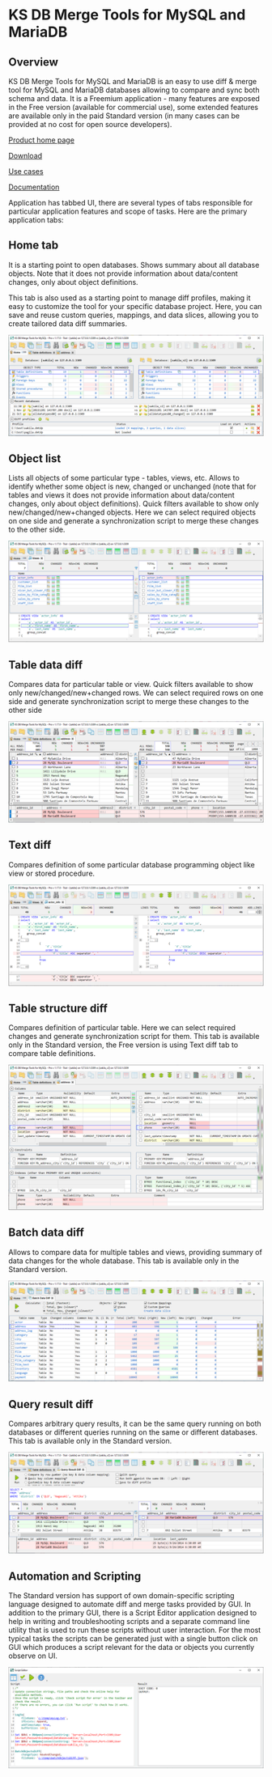 
# KS DB Merge Tools for MySQL and MariaDB

## Overview


KS DB Merge Tools for MySQL and MariaDB is an easy to use diff & merge tool for MySQL and MariaDB databases allowing to compare and sync both schema and data. It is a Freemium application - many features are exposed in the Free version (available for commercial use), some extended features are available only in the paid Standard version (in many cases can be provided at no cost for open source developers).


[Product home page](https://ksdbmerge.tools/for-mysql)


[Download](https://ksdbmerge.tools/mysql-diff-merge-download.html)


[Use cases](https://ksdbmerge.tools/mysql-diff-merge-use-cases-1-schema-summary.html)


[Documentation](https://ksdbmerge.tools/docs/for-mysql/overview.html)


Application has tabbed UI, there are several types of tabs responsible for particular application features and scope of tasks. Here are the primary application tabs:


## Home tab


It is a starting point to open databases. Shows summary about all database objects. Note that it does not provide information about data/content changes, only about object definitions.


This tab is also used as a starting point to manage diff profiles, making it easy to customize the tool for your specific database project. Here, you can save and reuse custom queries, mappings, and data slices, allowing you to create tailored data diff summaries.


![tabs-home](../../.gitbook/assets/ks-db-merge-tools-for-mysql-and-mariadb/+image/tabs-home.png "tabs-home")


## Object list


Lists all objects of some particular type - tables, views, etc. Allows to identify whether some object is new, changed or unchanged (note that for tables and views it does not provide information about data/content changes, only about object definitions). Quick filters available to show only new/changed/new+changed objects. Here we can select required objects on one side and generate a synchronization script to merge these changes to the other side.


![tabs-object-list](../../.gitbook/assets/ks-db-merge-tools-for-mysql-and-mariadb/+image/tabs-object-list.png "tabs-object-list")


## Table data diff


Compares data for particular table or view. Quick filters available to show only new/changed/new+changed rows. We can select required rows on one side and generate synchronization script to merge these changes to the other side


![tabs-data-diff](../../.gitbook/assets/ks-db-merge-tools-for-mysql-and-mariadb/+image/tabs-data-diff.png "tabs-data-diff")


## Text diff


Compares definition of some particular database programming object like view or stored procedure.


![tabs-text-diff](../../.gitbook/assets/ks-db-merge-tools-for-mysql-and-mariadb/+image/tabs-text-diff.png "tabs-text-diff")


## Table structure diff


Compares definition of particular table. Here we can select required changes and generate synchronization script for them. This tab is available only in the Standard version, the Free version is using Text diff tab to compare table definitions.


![tabs-table-structure-diff](../../.gitbook/assets/ks-db-merge-tools-for-mysql-and-mariadb/+image/tabs-table-structure-diff.png "tabs-table-structure-diff")


## Batch data diff


Allows to compare data for multiple tables and views, providing summary of data changes for the whole database. This tab is available only in the Standard version.


![tabs-batch-data-diff](../../.gitbook/assets/ks-db-merge-tools-for-mysql-and-mariadb/+image/tabs-batch-data-diff.png "tabs-batch-data-diff")


## Query result diff


Compares arbitrary query results, it can be the same query running on both databases or different queries running on the same or different databases. This tab is available only in the Standard version.


![tabs-query-result-diff](../../.gitbook/assets/ks-db-merge-tools-for-mysql-and-mariadb/+image/tabs-query-result-diff.png "tabs-query-result-diff")


## Automation and Scripting


The Standard version has support of own domain-specific scripting language designed to automate diff and merge tasks provided by GUI. In addition to the primary GUI, there is a Script Editor application designed to help in writing and troubleshooting scripts and a separate command line utility that is used to run these scripts without user interaction. For the most typical tasks the scripts can be generated just with a single button click on GUI which produces a script relevant for the data or objects you currently observe on UI.


![automation-scripting](../../.gitbook/assets/ks-db-merge-tools-for-mysql-and-mariadb/+image/automation-scripting.png "automation-scripting")

